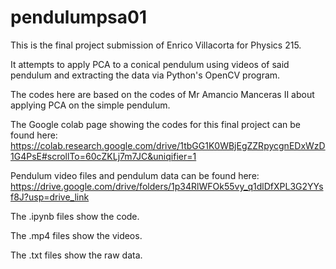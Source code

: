 # pendulumpsa01

This is the final project submission of Enrico Villacorta for Physics 215.

It attempts to apply PCA to a conical pendulum using videos of said pendulum and extracting the data via Python's OpenCV program.

The codes here are based on the codes of Mr Amancio Manceras II about applying PCA on the simple pendulum.

The Google colab page showing the codes for this final project can be found here:
https://colab.research.google.com/drive/1tbGG1K0WBjEgZZRpycgnEDxWzD1G4PsE#scrollTo=60cZKLj7m7JC&uniqifier=1

Pendulum video files and pendulum data can be found here:
https://drive.google.com/drive/folders/1p34RlWFOk55vy_q1dlDfXPL3G2YYsf8J?usp=drive_link

The .ipynb files show the code.

The .mp4 files show the videos.

The .txt files show the raw data.
